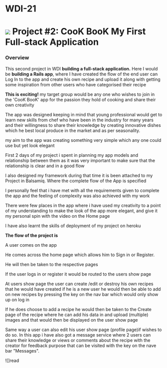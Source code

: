# WDI-21
# ![](https://ga-dash.s3.amazonaws.com/production/assets/logo-9f88ae6c9c3871690e33280fcf557f33.png) Project #2: CooK BooK My First Full-stack Application

### Overview

This second project in WDI **building a full-stack application.** Here I would be  **building a Rails app**, where I have  created the  flow of the end user can Log In to the app and create his own recipe and upload it along with getting some inspiration from other users who have categorised their recipe

**This is exciting!**
my target group would be any one who wishes to join in the 'CooK BooK' app for the passion they hold of cooking and share their own creativity 

The app was designed keeping in mind that young professional would get to learn new skills from chef who have been in the industry for many years and their willingness to share their knowledge by creating innovative dishes which he best local produce in the market and as per seasonality.

my aim to the app was creating something very simple which any one could use but yet look elegant 

First 2 days of my project i spent in planning my app models and relationship between them as it was very important to make sure that the relationship is clear and in a good flow 

I also designed my framework during that time it is been attached to my Project in Balsamiq. Where the complete flow of the App is specified 

I personally feel that i have met with all the requirements given to complete the app and the feeling of  complexity was also achieved with my work

There were few places in the app where i have used my creativity to a point of my understanding to make the look of the app more elegant, and give it my personal spin with the video on the Home page

I have also learnt the skills of deployment of my project on heroku

**The flow of the project is**


A user comes on the app

He comes across the home page which allows him to Sign in or Register.

He will then be taken to the respective pages

If the user logs in or register  it would be routed to the users show page 

At users show page the user can create /edit or destroy his own recipes that he would have created if he is a new user he would then be able to add on new recipes by pressing the key on the nav bar which would only show up on log in
 
If he does choose to add a recipe he would then be taken to the Create page of the recipe where he can add his data in and upload (multiple) images and that would then be displayed on the user show page 

Same way a user can also edit his user show page (profile page)if wishes to do so.
In this app i have also got a message service where  2 users can share their knowledge or views or comments about the recipe with the creator for feedback purpose that can be visited with the key on the nave bar "Messages".

![]read